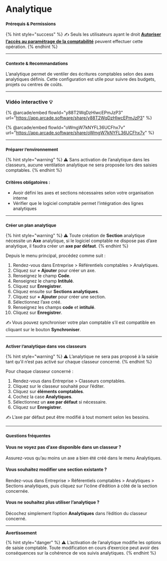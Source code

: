 # Analytique

### <sup>**Prérequis & Permissions**</sup>

{% hint style="success" %}
✍️ Seuls les utilisateurs ayant le droit [**Autoriser l’accès au paramétrage de la comptabilité**](../administration/detail-des-droits.md) peuvent effectuer cette opération.
{% endhint %}

***

### <sup>**Contexte & Recommandations**</sup>

L’analytique permet de ventiler des écritures comptables selon des axes analytiques définis. Cette configuration est utile pour suivre des budgets, projets ou centres de coûts.

***

### Vidéo interactive :bulb:

{% @arcade/embed flowId="y88T2WqDzHlwcEPmJzP3" url="https://app.arcade.software/share/y88T2WqDzHlwcEPmJzP3" %}

{% @arcade/embed flowId="oWmgW7kNYFL36UCFhx7v" url="https://app.arcade.software/share/oWmgW7kNYFL36UCFhx7v" %}

***

### <sup>**Préparer l’environnement**</sup>

{% hint style="warning" %}
⚠️ Sans activation de l’analytique dans les classeurs, aucune ventilation analytique ne sera proposée lors des saisies comptables.
{% endhint %}

### <sup>**Critères obligatoires :**</sup>

* Avoir défini les axes et sections nécessaires selon votre organisation interne
* Vérifier que le logiciel comptable permet l’intégration des lignes analytiques

***

### <sup>**Créer un plan analytique**</sup>

{% hint style="warning" %}
⚠️ Toute création de **Section** analytique nécessite un **Axe** analytique, si le logiciel comptable ne dispose pas d’axe analytique, il faudra créer un **axe par défaut**.
{% endhint %}

Depuis le menu principal, procédez comme suit :

1. Rendez-vous dans Entreprise > Référentiels comptables > Analytiques.
2. Cliquez sur **+ Ajouter** pour créer un axe.
3. Renseignez le champ **Code**.
4. Renseignez le champ **Intitulé**.
5. Cliquez sur **Enregistrer**.
6. Cliquez ensuite sur **Sections analytiques**.
7. Cliquez sur **+ Ajouter** pour créer une section.
8. Sélectionnez l’axe créé.
9. Renseignez les champs **code** et **intitulé**.
10. Cliquez sur **Enregistrer**.

✍️ Vous pouvez synchroniser votre plan comptable s’il est compatible en cliquant sur le bouton **Synchroniser**.

***

### <sup>**Activer l’analytique dans vos classeurs**</sup>

{% hint style="warning" %}
⚠️ L’analytique ne sera pas proposé à la saisie tant qu’il n’est pas activé sur chaque classeur concerné.
{% endhint %}

Pour chaque classeur concerné :

1. Rendez-vous dans Entreprise > Classeurs comptables.
2. Cliquez sur le classeur souhaité pour l’éditer.
3. Cliquez sur **éléments comptables**.
4. Cochez la case **Analytiques**.
5. Sélectionnez un **axe par défaut** si nécessaire.
6. Cliquez sur **Enregistrer**.

✍️ L’axe par défaut peut être modifié à tout moment selon les besoins.

***

### <sup>**Questions fréquentes**</sup>

#### **Vous ne voyez pas d’axe disponible dans un classeur ?**

Assurez-vous qu’au moins un axe a bien été créé dans le menu Analytiques.

#### **Vous souhaitez modifier une section existante ?**

Rendez-vous dans Entreprise > Référentiels comptables > Analytiques > Sections analytiques, puis cliquez sur l’icône d’édition à côté de la section concernée.

#### **Vous ne souhaitez plus utiliser l’analytique ?**

Décochez simplement l’option **Analytiques** dans l’édition du classeur concerné.

***

**Avertissement**

{% hint style="danger" %}
⚠️ L’activation de l’analytique modifie les options de saisie comptable. Toute modification en cours d’exercice peut avoir des conséquences sur la cohérence de vos suivis analytiques.
{% endhint %}
